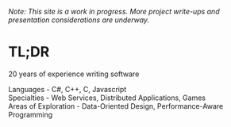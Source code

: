 _Note: This site is a work in progress. More project write-ups and presentation considerations are underway._

# TL;DR
20 years of experience writing software

Languages - C#, C++, C, Javascript<br />
Specialties - Web Services, Distributed Applications, Games<br />
Areas of Exploration - Data-Oriented Design, Performance-Aware Programming
